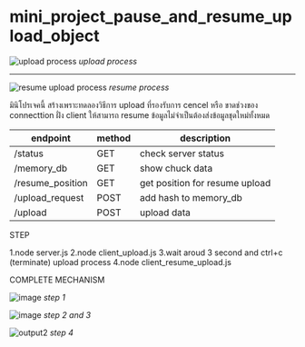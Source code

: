# mini_project_pause_and_resume_upload_object


![upload process](https://user-images.githubusercontent.com/115057360/194010461-ed9312ce-49a9-4da0-8d4a-563847f050d5.jpg)
*upload process*

-------------------------------------------------------------------------------------------------------
![resume upload process](https://user-images.githubusercontent.com/115057360/194010446-39269c5e-fc92-4460-ac73-af4d9b65d862.jpg)
*resume process*

มินิโปรเจคนี้ สร้างเพราะทดลองวิธีการ upload ที่รองรับการ cencel หรือ ขาดช่วงของ connecttion ฝั่ง client ให้สามารถ resume ข้อมูลไม่จำเป็นต้องส่งข้อมูลชุดใหม่ทั้งหมด 

endpoint | method | description | 
--- | --- | --- |
/status | GET | check server status | 
/memory_db | GET | show chuck data | 
/resume_position | GET | get position for resume upload | 
/upload_request | POST | add hash to memory_db | 
/upload | POST | upload data | 


STEP

1.node server.js
2.node client_upload.js
3.wait aroud 3 second and ctrl+c (terminate) upload process
4.node client_resume_upload.js 

COMPLETE MECHANISM

![image](https://user-images.githubusercontent.com/115057360/194017892-54cbb7ec-1758-4a9d-87c0-96586f350e22.png) *step 1*

![image](https://user-images.githubusercontent.com/115057360/194018694-6428a759-4993-4dfc-aaed-4e19030ea0a0.png) *step 2 and 3*

![output2](https://user-images.githubusercontent.com/115057360/194020086-4719c11d-657f-40db-9cc4-d34aee44d6f5.gif) *step 4*



